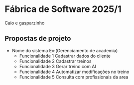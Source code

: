 # Fábrica de Software 2025/1
Caio e gasparzinho

## Propostas de projeto

- Nome do sistema Ex:(Gerenciamento de academia)
  - Funcionalidade 1 Cadastrar dados do cliente
  - Funcionalidade 2 Cadastrar treinos
  - Funcionalidade 3 Gerar treino com AI
  - Funcionalidade 4 Automatizar modificações no treino
  - Funcionalidade 5 Consulta com profissionais da area

